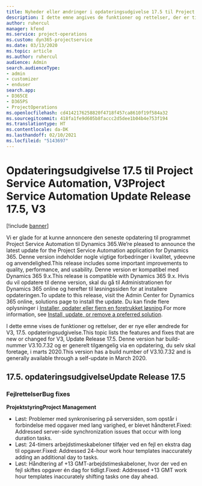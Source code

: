 ```yaml
---
title: Nyheder eller ændringer i opdateringsudgivelse 17.5 til Project Service Automation, hotfix V3
description: I dette emne angives de funktioner og rettelser, der er tilgængelige til Project Service Automation, opdateringsudgivelse 17.5, V3.
author: ruhercul
manager: kfend
ms.service: project-operations
ms.custom: dyn365-projectservice
ms.date: 03/13/2020
ms.topic: article
ms.author: ruhercul
audience: Admin
search.audienceType:
- admin
- customizer
- enduser
search.app:
- D365CE
- D365PS
- ProjectOperations
ms.openlocfilehash: cd4142176258820f4718f457ca8610f19f584a32
ms.sourcegitcommit: 418fa1fe9d605b8faccc2d5dee1b04b4e753f194
ms.translationtype: HT
ms.contentlocale: da-DK
ms.lasthandoff: 02/10/2021
ms.locfileid: "5143697"
---
```

# <a name="project-service-automation-update-release-175-v3"></a><span data-ttu-id="488c5-103">Opdateringsudgivelse 17.5 til Project Service Automation, V3</span><span class="sxs-lookup"><span data-stu-id="488c5-103">Project Service Automation Update Release 17.5, V3</span></span>

[!include [banner](../includes/psa-now-project-operations.md)]

<span data-ttu-id="488c5-104">Vi er glade for at kunne annoncere den seneste opdatering til programmet Project Service Automation til Dynamics 365.</span><span class="sxs-lookup"><span data-stu-id="488c5-104">We’re pleased to announce the latest update for the Project Service Automation application for Dynamics 365.</span></span> <span data-ttu-id="488c5-105">Denne version indeholder nogle vigtige forbedringer i kvalitet, ydeevne og anvendelighed.</span><span class="sxs-lookup"><span data-stu-id="488c5-105">This release includes some important improvements to quality, performance, and usability.</span></span>  <span data-ttu-id="488c5-106">Denne version er kompatibel med Dynamics 365 9.x.</span><span class="sxs-lookup"><span data-stu-id="488c5-106">This release is compatible with Dynamics 365 9.x.</span></span> <span data-ttu-id="488c5-107">Hvis du vil opdatere til denne version, skal du gå til Administrationen for Dynamics 365 online og herefter til løsningssiden for at installere opdateringen.</span><span class="sxs-lookup"><span data-stu-id="488c5-107">To update to this release, visit the Admin Center for Dynamics 365 online, solutions page to install the update.</span></span> <span data-ttu-id="488c5-108">Du kan finde flere oplysninger i [Installer, opdater eller fjern en foretrukket løsning](https://docs.microsoft.com/power-platform/admin/install-remove-preferred-solution).</span><span class="sxs-lookup"><span data-stu-id="488c5-108">For more information, see [Install, update, or remove a preferred solution](https://docs.microsoft.com/power-platform/admin/install-remove-preferred-solution).</span></span>

<span data-ttu-id="488c5-109">I dette emne vises de funktioner og rettelser, der er nye eller ændrede for V3, 17.5. opdateringsudgivelse.</span><span class="sxs-lookup"><span data-stu-id="488c5-109">This topic lists the features and fixes that are new or changed for V3, Update Release 17.5.</span></span> <span data-ttu-id="488c5-110">Denne version har build-nummer V3.10.7.32 og er generelt tilgængelig via en opdatering, du selv skal foretage, i marts 2020.</span><span class="sxs-lookup"><span data-stu-id="488c5-110">This version has a build number of V3.10.7.32 and is generally available through a self-update in March 2020.</span></span>


## <a name="update-release-175"></a><span data-ttu-id="488c5-111">17.5. opdateringsudgivelse</span><span class="sxs-lookup"><span data-stu-id="488c5-111">Update Release 17.5</span></span>

### <a name="bug-fixes"></a><span data-ttu-id="488c5-112">Fejlrettelser</span><span class="sxs-lookup"><span data-stu-id="488c5-112">Bug fixes</span></span>


<span data-ttu-id="488c5-113">**Projektstyring**</span><span class="sxs-lookup"><span data-stu-id="488c5-113">**Project Management**</span></span>

- <span data-ttu-id="488c5-114">Løst: Problemer med synkronisering på serversiden, som opstår i forbindelse med opgaver med lang varighed, er blevet håndteret.</span><span class="sxs-lookup"><span data-stu-id="488c5-114">Fixed: Addressed server-side synchronization issues that occur with long duration tasks.</span></span>
- <span data-ttu-id="488c5-115">Løst: 24-timers arbejdstimeskabeloner tilføjer ved en fejl en ekstra dag til opgaver.</span><span class="sxs-lookup"><span data-stu-id="488c5-115">Fixed: Addressed 24-hour work hour templates inaccurately adding an additional day to tasks.</span></span>
- <span data-ttu-id="488c5-116">Løst: Håndtering af +13 GMT-arbejdstimeskabeloner, hvor der ved en fejl skiftes opgaver én dag for tidligt.</span><span class="sxs-lookup"><span data-stu-id="488c5-116">Fixed: Addressed +13 GMT work hour templates inaccurately shifting tasks one day ahead.</span></span>

